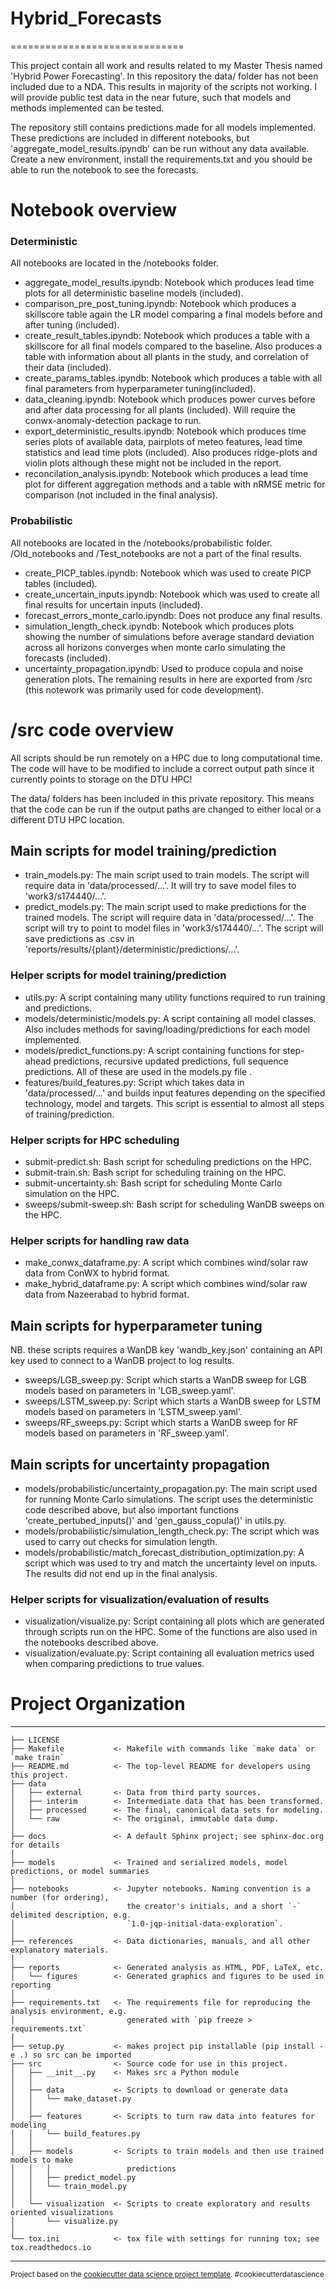 # Hybrid_Forecasts
==============================

This project contain all work and results related to my Master Thesis named 'Hybrid Power Forecasting'. 
In this repository the data/ folder has not been included due to a NDA. This results in majority of the scripts not working. I will provide public test data in the near future, such that models and methods implemented can be tested.

The repository still contains predictions made for all models implemented. These predictions are included in different notebooks, but 'aggregate_model_results.ipyndb' can be run without any data available. Create a new environment, install the requirements.txt and you should be able to run the notebook to see the forecasts.

# Notebook overview

### Deterministic
All notebooks are located in the /notebooks folder.
- aggregate_model_results.ipyndb: Notebook which produces lead time plots for all deterministic baseline models (included).
- comparison_pre_post_tuning.ipyndb: Notebook which produces a skillscore table again the LR model comparing a final models before and after tuning (included).
- create_result_tables.ipyndb: Notebook which produces a table with a skillscore for all final models compared to the baseline. Also produces a table with information about all plants in the study, and correlation of their data (included).
- create_params_tables.ipyndb: Notebook which produces a table with all final parameters from hyperparameter tuning(included).
- data_cleaning.ipyndb: Notebook which produces power curves before and after data processing for all plants (included). Will require the conwx-anomaly-detection package to run.
- export_deterministic_results.ipyndb: Notebook which produces time series plots of available data, pairplots of meteo features, lead time statistics and lead time plots (included). Also produces ridge-plots and violin plots although these might not be included in the report.
- reconcilation_analysis.ipyndb: Notebook which produces a lead time plot for different aggregation methods and a table with nRMSE metric for comparison (not included in the final analysis).

### Probabilistic
All notebooks are located in the /notebooks/probabilistic folder.
/Old_notebooks and /Test_notebooks are not a part of the final results.
- create_PICP_tables.ipyndb: Notebook which was used to create PICP tables (included).
- create_uncertain_inputs.ipyndb: Notebook which was used to create all final results for uncertain inputs (included).
- forecast_errors_monte_carlo.ipyndb: Does not produce any final results.
- simulation_length_check.ipyndb: Notebook which produces plots showing the number of simulations before average standard deviation across all horizons converges when monte carlo simulating the forecasts (included).
- uncertainty_propagation.ipyndb: Used to produce copula and noise generation plots. The remaining results in here are exported from /src (this notework was primarily used for code development). 

# /src code overview
All scripts should be run remotely on a HPC due to long computational time. The code will have to be modified to include a correct output path since it currently points to storage on the DTU HPC! 

The data/ folders has been included in this private repository. This means that the code can be run if the output paths are changed to either local or a different DTU HPC location.  

## Main scripts for model training/prediction 
- train_models.py: The main script used to train models. The script will require data in 'data/processed/...'. It will try to save model files to 'work3/s174440/...'.
- predict_models.py: The main script used to make predictions for the trained models. The script will require data in 'data/processed/...'. The script will try to point to model files in 'work3/s174440/...'. The script will save predictions as .csv in 'reports/results/{plant}/deterministic/predictions/...'.

### Helper scripts for model training/prediction
- utils.py: A script containing many utility functions required to run training and predictions.
- models/deterministic/models.py: A script containing all model classes. Also includes methods for saving/loading/predictions for each model implemented.
- models/predict_functions.py: A script containing functions for step-ahead predictions, recursive updated predictions, full sequence predictions. All of these are used in the models.py file .
- features/build_features.py: Script which takes data in 'data/processed/...' and builds input features depending on the specified technology, model and targets. This script is essential to almost all steps of training/prediction.

### Helper scripts for HPC scheduling
- submit-predict.sh: Bash script for scheduling predictions on the HPC.
- submit-train.sh: Bash script for scheduling training on the HPC.
- submit-uncertainty.sh: Bash script for scheduling Monte Carlo simulation on the HPC.
- sweeps/submit-sweep.sh: Bash script for scheduling WanDB sweeps on the HPC.

### Helper scripts for handling raw data
- make_conwx_dataframe.py: A script which combines wind/solar raw data from ConWX to hybrid format.
- make_hybrid_dataframe.py: A script which combines wind/solar raw data from Nazeerabad to hybrid format.

## Main scripts for hyperparameter tuning
NB. these scripts requires a WanDB key 'wandb_key.json' containing an API key used to connect to a WanDB project to log results.
- sweeps/LGB_sweep.py: Script which starts a WanDB sweep for LGB models based on parameters in 'LGB_sweep.yaml'.
- sweeps/LSTM_sweep.py: Script which starts a WanDB sweep for LSTM models based on parameters in 'LSTM_sweep.yaml'.
- sweeps/RF_sweeps.py: Script which starts a WanDB sweep for RF models based on parameters in 'RF_sweep.yaml'.

## Main scripts for uncertainty propagation
- models/probabilistic/uncertainty_propagation.py: The main script used for running Monte Carlo simulations. The script uses the deterministic code described above, but also important functions 'create_pertubed_inputs()' and 'gen_gauss_copula()' in utils.py.
- models/probabilistic/simulation_length_check.py: The script which was used to carry out checks for simulation length.
- models/probabilistic/match_forecast_distribution_optimization.py: A script which was used to try and match the uncertainty level on inputs. The results did not end up in the final analysis.

### Helper scripts for visualization/evaluation of results
- visualization/visualize.py: Script containing all plots which are generated through scripts run on the HPC. Some of the functions are also used in the notebooks described above.
- visualization/evaluate.py: Script containing all evaluation metrics used when comparing predictions to true values.

# Project Organization
------------

    ├── LICENSE
    ├── Makefile           <- Makefile with commands like `make data` or `make train`
    ├── README.md          <- The top-level README for developers using this project.
    ├── data
    │   ├── external       <- Data from third party sources.
    │   ├── interim        <- Intermediate data that has been transformed.
    │   ├── processed      <- The final, canonical data sets for modeling.
    │   └── raw            <- The original, immutable data dump.
    │
    ├── docs               <- A default Sphinx project; see sphinx-doc.org for details
    │
    ├── models             <- Trained and serialized models, model predictions, or model summaries
    │
    ├── notebooks          <- Jupyter notebooks. Naming convention is a number (for ordering),
    │                         the creator's initials, and a short `-` delimited description, e.g.
    │                         `1.0-jqp-initial-data-exploration`.
    │
    ├── references         <- Data dictionaries, manuals, and all other explanatory materials.
    │
    ├── reports            <- Generated analysis as HTML, PDF, LaTeX, etc.
    │   └── figures        <- Generated graphics and figures to be used in reporting
    │
    ├── requirements.txt   <- The requirements file for reproducing the analysis environment, e.g.
    │                         generated with `pip freeze > requirements.txt`
    │
    ├── setup.py           <- makes project pip installable (pip install -e .) so src can be imported
    ├── src                <- Source code for use in this project.
    │   ├── __init__.py    <- Makes src a Python module
    │   │
    │   ├── data           <- Scripts to download or generate data
    │   │   └── make_dataset.py
    │   │
    │   ├── features       <- Scripts to turn raw data into features for modeling
    │   │   └── build_features.py
    │   │
    │   ├── models         <- Scripts to train models and then use trained models to make
    │   │   │                 predictions
    │   │   ├── predict_model.py
    │   │   └── train_model.py
    │   │
    │   └── visualization  <- Scripts to create exploratory and results oriented visualizations
    │       └── visualize.py
    │
    └── tox.ini            <- tox file with settings for running tox; see tox.readthedocs.io


--------

<p><small>Project based on the <a target="_blank" href="https://drivendata.github.io/cookiecutter-data-science/">cookiecutter data science project template</a>. #cookiecutterdatascience</small></p>